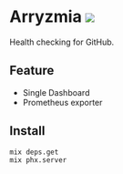 # Arryzmia ![](https://github.com/oppai/Arryzmia/workflows/api/badge.svg)

Health checking for GitHub.

## Feature

- Single Dashboard
- Prometheus exporter

## Install

```shell
mix deps.get
mix phx.server
```

